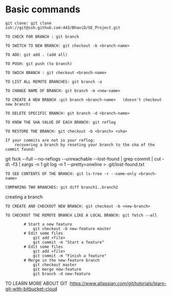 # Basic commands


	git clone: git clone ssh://git@ssh.github.com:443/BhaviD/SE_Project.git

	TO CHECK FOR BRANCH : git branch

	TO SWITCH TO NEW BRANCH: git checkout -b <branch-name>

	TO ADD: git add . (add all)

	TO PUSH: git push (to branch)

	TO SWICH BRANCH : git checkout <branch-name>

	TO LIST ALL REMOTE BRANCHES: git branch -a

	TO CHANGE NAME OF BRANCH: git branch -m <new-name>

	TO CREATE A NEW BRANCH :git branch <branch-name>   (doesn't checkout new branch)

	TO DELETE SPECIFIC BRANCH: git branch -d <branch-name>
	
	TO KNOW THE SHA VALUE OF EACH BRANCH: git reflog
	
	TO RESTORE THE BRANCH: git checkout -b <branch> <sha>

	If your commits are not in your reflog:
		recovering a branch by reseting your branch to the sha of the commit found: 

git fsck --full --no-reflogs --unreachable --lost-found | grep commit | cut -d\  -f3 | xargs -n 1 git log -n 1 --pretty=oneline > .git/lost-found.txt

	TO SEE CONTENTS OF THE BRANCH: git ls-tree -r --name-only <branch-name>

	COMPARING TWO BRANCHES: git diff branch1..branch2

creating a branch


	TO CREATE AND CHECKOUT NEW BRANCH: git checkout -b <new-branch>

	TO CHECKOUT THE REMOTE BRANCH LIKE A LOCAL BRANCH: git fetch --all

			# Start a new feature
				git checkout -b new-feature master
			# Edit some files
				git add <file>
				git commit -m "Start a feature"
			# Edit some files
				git add <file>
				git commit -m "Finish a feature"
			# Merge in the new-feature branch
				git checkout master
				git merge new-feature
				git branch -d new-feature



TO LEARN MORE ABOUT GIT :https://www.atlassian.com/git/tutorials/learn-git-with-bitbucket-cloud

